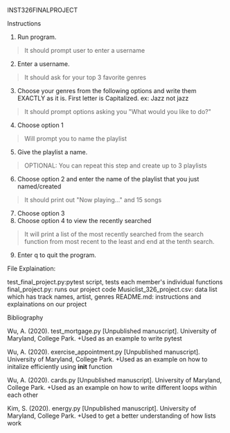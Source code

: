 INST326FINALPROJECT

Instructions

1. Run program.
>It should prompt user to enter a username
2. Enter a username.
>It should ask for your top 3 favorite genres
3. Choose your genres from the following options and write them EXACTLY as it is. First letter is Capitalized. ex: Jazz not jazz
>It should prompt options asking you "What would you like to do?"
4. Choose option 1
>Will prompt you to name the playlist
5. Give the playlist a name.
>OPTIONAL: You can repeat this step and create up to 3 playlists
6. Choose option 2 and enter the name of the playlist that you just named/created
>It should print out "Now playing..." and 15 songs
7. Choose option 3
8. Choose option 4 to view the recently searched
>It will print a list of the most recently searched from the search function from most recent to the least and end at the tenth search. 
9. Enter q to quit the program.

File Explaination:

test_final_project.py:pytest script, tests each member's individual  functions
final_project.py: runs our project code
Musiclist_326_project.csv: data list which has track names, artist, genres
README.md: instructions and explainations on our project

Bibliography

Wu, A. (2020). test_mortgage.py
  [Unpublished manuscript]. University of Maryland, College Park.
+Used as an example to write pytest

Wu, A. (2020). exercise_appointment.py
  [Unpublished manuscript]. University of Maryland, College Park.
+Used as an example on how to initalize efficiently using __init__ function

Wu, A. (2020). cards.py
  [Unpublished manuscript]. University of Maryland, College Park.
+Used as an example on how to write different loops within each other

Kim, S. (2020). energy.py
    [Unpublished manuscript]. University of Maryland, College Park.
+Used to get a better understanding of how lists work



  

